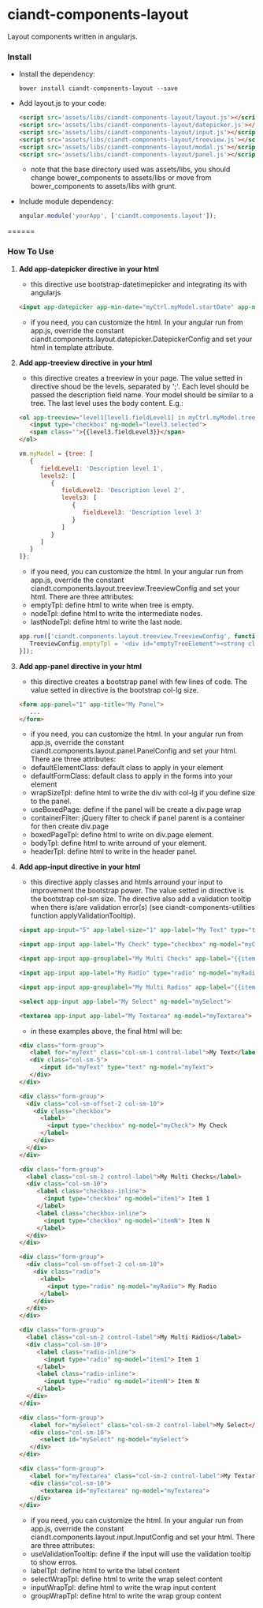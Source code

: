 # ciandt-components-layout
Layout components written in angularjs.

### Install

* Install the dependency:

   ```shell
   bower install ciandt-components-layout --save
   ```
* Add layout.js to your code:

   ```html
   <script src='assets/libs/ciandt-components-layout/layout.js'></script>
   <script src='assets/libs/ciandt-components-layout/datepicker.js'></script>
   <script src='assets/libs/ciandt-components-layout/input.js'></script>
   <script src='assets/libs/ciandt-components-layout/treeview.js'></script>
   <script src='assets/libs/ciandt-components-layout/modal.js'></script>
   <script src='assets/libs/ciandt-components-layout/panel.js'></script>
   ```
   - note that the base directory used was assets/libs, you should change bower_components to assets/libs or move from bower_components to assets/libs with grunt.
* Include module dependency:

   ```javascript
   angular.module('yourApp', ['ciandt.components.layout']);
   ```
======

### How To Use

1. **Add app-datepicker directive in your html**
   - this directive use bootstrap-datetimepicker and integrating its with angularjs
   ```html
   <input app-datepicker app-min-date="myCtrl.myModel.startDate" app-max-date="myCtrl.myModel.endDate" type="text" ng-model="myCtrl.myModel.initialDate" />
   ```
   - if you need, you can customize the html. In your angular run from app.js, override the constant ciandt.components.layout.datepicker.DatepickerConfig and set your html in template attribute.

2. **Add app-treeview directive in your html**
   - this directive creates a treeview in your page. The value setted in directive shoud be the levels, separated by ';'. Each level should be passed the description field name. Your model should be similar to a tree. The last level uses the body content. E.g.:
   ```html
   <ol app-treeview="level1[level1.fieldLevel1] in myCtrl.myModel.tree; level2[level2.fieldLevel2] in level1.levels2; level3 in level2.levels3">
      <input type="checkbox" ng-model="level3.selected">
      <span class="">{{level3.fieldLevel3}}</span>
   </ol>
   ```
   ```javascript
   vm.myModel = {tree: [
      {
         fieldLevel1: 'Description level 1',
         levels2: [
            {
               fieldLevel2: 'Description level 2',
               levels3: [
                  {
                     fieldLevel3: 'Description level 3'
                  }
               ]
            }
         ]
      }
   ]};
   ```
   * if you need, you can customize the html. In your angular run from app.js, override the constant ciandt.components.layout.treeview.TreeviewConfig and set your html. There are three attributes:
   - emptyTpl: define html to write when tree is empty.
   - nodeTpl: define html to write the intermediate nodes.
   - lastNodeTpl: define html to write the last node.
   ```javascript
   app.run(['ciandt.components.layout.treeview.TreeviewConfig', function(TreeviewConfig){
      TreeviewConfig.emptyTpl = '<div id="emptyTreeElement"><strong class="text-warning"><i18n>Nenhum item encontrado.</i18n></strong></div>';
   }]);
   ```

3. **Add app-panel directive in your html**
   - this directive creates a bootstrap panel with few lines of code. The value setted in directive is the bootstrap col-lg size.
   ```html
   <form app-panel="1" app-title="My Panel">
      ...
   </form>
   ```
   * if you need, you can customize the html. In your angular run from app.js, override the constant ciandt.components.layout.panel.PanelConfig and set your html. There are three attributes:
   - defaultElementClass: default class to apply in your element
   - defaultFormClass: default class to apply in the forms into your element
   - wrapSizeTpl: define html to write the div with col-lg if you define size to the panel.
   - useBoxedPage: define if the panel will be create a div.page wrap
   - containerFilter: jQuery filter to check if panel parent is a container for then create div.page
   - boxedPageTpl: define html to write on div.page element.
   - bodyTpl: define html to write arround of your element.
   - headerTpl: define html to write in the header panel.

4. **Add app-input directive in your html**
   - this directive apply classes and htmls arround your input to improvement the bootstrap power. The value setted in directive is the bootstrap col-sm size. The directive also add a validation tooltip when there is/are validation error(s) (see ciandt-components-utilities function applyValidationTooltip).
   ```html
   <input app-input="5" app-label-size="1" app-label="My Text" type="text" ng-model="myText">
   
   <input app-input app-label="My Check" type="checkbox" ng-model="myCheck">
   
   <input app-input app-grouplabel="My Multi Checks" app-label="{{item.label}}" type="checkbox" ng-model="item.selected" ng-repeat="item in items">
   
   <input app-input app-label="My Radio" type="radio" ng-model="myRadio">
   
   <input app-input app-grouplabel="My Multi Radios" app-label="{{item.label}}" type="radio" ng-model="item.selected" ng-repeat="item in items">
   
   <select app-input app-label="My Select" ng-model="mySelect">
   
   <textarea app-input app-label="My Textarea" ng-model="myTextarea">
   ```
   - in these examples above, the final html will be:
   ```html
   <div class="form-group">
      <label for="myText" class="col-sm-1 control-label">My Text</label>
      <div class="col-sm-5">
         <input id="myText" type="text" ng-model="myText">
      </div>
   </div>
   
   <div class="form-group">
	 <div class="col-sm-offset-2 col-sm-10">
	   <div class="checkbox">
		 <label>
		   <input type="checkbox" ng-model="myCheck"> My Check
		 </label>
	   </div>
	 </div>
   </div>
   
   <div class="form-group">
	 <label class="col-sm-2 control-label">My Multi Checks</label>
	 <div class="col-sm-10">
	    <label class="checkbox-inline">
		  <input type="checkbox" ng-model="item1"> Item 1
		</label>
		<label class="checkbox-inline">
		  <input type="checkbox" ng-model="itemN"> Item N
		</label>
	 </div>
   </div>
   
   <div class="form-group">
	 <div class="col-sm-offset-2 col-sm-10">
	   <div class="radio">
		 <label>
		   <input type="radio" ng-model="myRadio"> My Radio
		 </label>
	   </div>
	 </div>
   </div>
   
   <div class="form-group">
	 <label class="col-sm-2 control-label">My Multi Radios</label>
	 <div class="col-sm-10">
	    <label class="radio-inline">
		  <input type="radio" ng-model="item1"> Item 1
		</label>
		<label class="radio-inline">
		  <input type="radio" ng-model="itemN"> Item N
		</label>
	 </div>
   </div>
   
   <div class="form-group">
      <label for="mySelect" class="col-sm-2 control-label">My Select</label>
      <div class="col-sm-10">
         <select id="mySelect" ng-model="mySelect">
      </div>
   </div>
   
   <div class="form-group">
      <label for="myTextarea" class="col-sm-2 control-label">My Textarea</label>
      <div class="col-sm-10">
         <textarea id="myTextarea" ng-model="myTextarea">
      </div>
   </div>
   ```
   * if you need, you can customize the html. In your angular run from app.js, override the constant ciandt.components.layout.input.InputConfig and set your html. There are three attributes:
   - useValidationTooltip: define if the input will use the validation tooltip to show erros.
   - labelTpl: define html to write the label content
   - selectWrapTpl: define html to write the wrap select content
   - inputWrapTpl: define html to write the wrap input content
   - groupWrapTpl: define html to write the wrap group content
